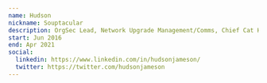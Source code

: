 ```yaml
---
name: Hudson 
nickname: Souptacular
description: OrgSec Lead, Network Upgrade Management/Comms, Chief Cat Herder, DevOps Lead
start: Jun 2016
end: Apr 2021
social:
  linkedin: https://www.linkedin.com/in/hudsonjameson/
  twitter: https://twitter.com/hudsonjameson
---
```


